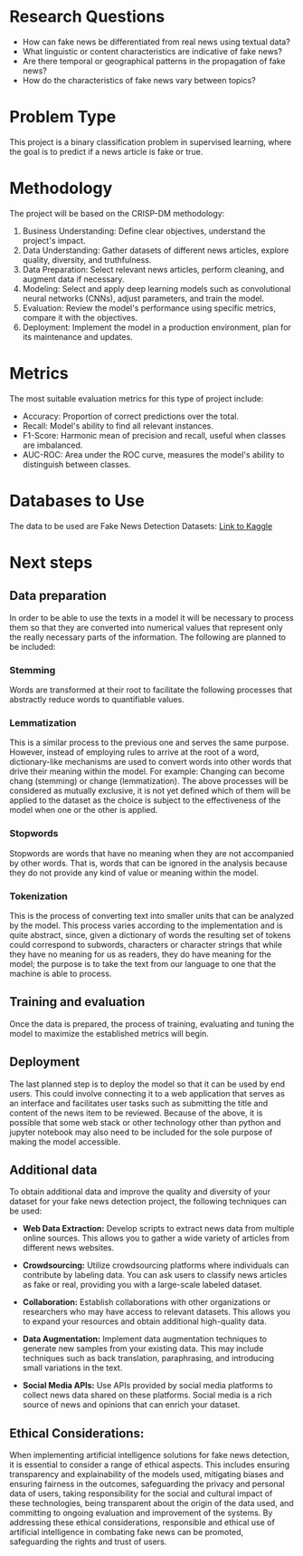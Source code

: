 # Research Questions

- How can fake news be differentiated from real news using textual data?
- What linguistic or content characteristics are indicative of fake news?
- Are there temporal or geographical patterns in the propagation of fake news?
- How do the characteristics of fake news vary between topics?

# Problem Type

This project is a binary classification problem in supervised learning, where the goal is to predict if a news article is fake or true.

# Methodology

The project will be based on the CRISP-DM methodology:
1. Business Understanding: Define clear objectives, understand the project's impact.
2. Data Understanding: Gather datasets of different news articles, explore quality, diversity, and truthfulness.
3. Data Preparation: Select relevant news articles, perform cleaning, and augment data if necessary.
4. Modeling: Select and apply deep learning models such as convolutional neural networks (CNNs), adjust parameters, and train the model.
5. Evaluation: Review the model's performance using specific metrics, compare it with the objectives.
6. Deployment: Implement the model in a production environment, plan for its maintenance and updates.

# Metrics

The most suitable evaluation metrics for this type of project include:
- Accuracy: Proportion of correct predictions over the total.
- Recall: Model's ability to find all relevant instances.
- F1-Score: Harmonic mean of precision and recall, useful when classes are imbalanced.
- AUC-ROC: Area under the ROC curve, measures the model's ability to distinguish between classes.

# Databases to Use

The data to be used are Fake News Detection Datasets:
[Link to Kaggle](https://www.kaggle.com/datasets/emineyetm/fake-news-detection-datasets)

# Next steps
## Data preparation
In order to be able to use the texts in a model it will be necessary to process them so that they are converted into numerical values that represent only the really necessary parts of the information. The following are planned to be included:
### Stemming
Words are transformed at their root to facilitate the following processes that abstractly reduce words to quantifiable values.
### Lemmatization
This is a similar process to the previous one and serves the same purpose. However, instead of employing rules to arrive at the root of a word, dictionary-like mechanisms are used to convert words into other words that drive their meaning within the model. For example: Changing can become chang (stemming) or change (lemmatization).
The above processes will be considered as mutually exclusive, it is not yet defined which of them will be applied to the dataset as the choice is subject to the effectiveness of the model when one or the other is applied.
### Stopwords
Stopwords are words that have no meaning when they are not accompanied by other words. That is, words that can be ignored in the analysis because they do not provide any kind of value or meaning within the model.
### Tokenization
This is the process of converting text into smaller units that can be analyzed by the model. This process varies according to the implementation and is quite abstract, since, given a dictionary of words the resulting set of tokens could correspond to subwords, characters or character strings that while they have no meaning for us as readers, they do have meaning for the model; the purpose is to take the text from our language to one that the machine is able to process.
## Training and evaluation
Once the data is prepared, the process of training, evaluating and tuning the model to maximize the established metrics will begin.
## Deployment
The last planned step is to deploy the model so that it can be used by end users. This could involve connecting it to a web application that serves as an interface and facilitates user tasks such as submitting the title and content of the news item to be reviewed.
Because of the above, it is possible that some web stack or other technology other than python and jupyter notebook may also need to be included for the sole purpose of making the model accessible.

## Additional data
To obtain additional data and improve the quality and diversity of your dataset for your fake news detection project, the following techniques can be used:

- **Web Data Extraction:** Develop scripts to extract news data from multiple online sources. This allows you to gather a wide variety of articles from different news websites.

- **Crowdsourcing:** Utilize crowdsourcing platforms where individuals can contribute by labeling data. You can ask users to classify news articles as fake or real, providing you with a large-scale labeled dataset.

- **Collaboration:** Establish collaborations with other organizations or researchers who may have access to relevant datasets. This allows you to expand your resources and obtain additional high-quality data.

- **Data Augmentation:** Implement data augmentation techniques to generate new samples from your existing data. This may include techniques such as back translation, paraphrasing, and introducing small variations in the text.

- **Social Media APIs:** Use APIs provided by social media platforms to collect news data shared on these platforms. Social media is a rich source of news and opinions that can enrich your dataset.

## Ethical Considerations:

When implementing artificial intelligence solutions for fake news detection, it is essential to consider a range of ethical aspects. This includes ensuring transparency and explainability of the models used, mitigating biases and ensuring fairness in the outcomes, safeguarding the privacy and personal data of users, taking responsibility for the social and cultural impact of these technologies, being transparent about the origin of the data used, and committing to ongoing evaluation and improvement of the systems. By addressing these ethical considerations, responsible and ethical use of artificial intelligence in combating fake news can be promoted, safeguarding the rights and trust of users.

